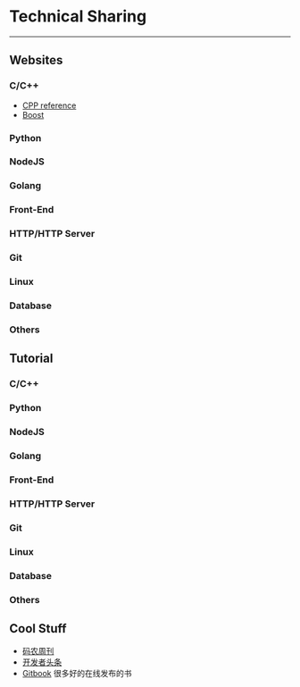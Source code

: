 # Technical Sharing
---------------------------

## Websites
### C/C++
* [CPP reference](http://en.cppreference.com/w/cpp)
* [Boost](http://www.boost.org/)


### Python

### NodeJS

### Golang

### Front-End

### HTTP/HTTP Server

### Git

### Linux

### Database

### Others


## Tutorial
### C/C++

### Python

### NodeJS

### Golang

### Front-End

### HTTP/HTTP Server

### Git

### Linux

### Database

### Others

## Cool Stuff
* [码农周刊](http://weekly.manong.io/)
* [开发者头条](http://toutiao.io/)
* [Gitbook](http://www.gitbook.com/) 很多好的在线发布的书
